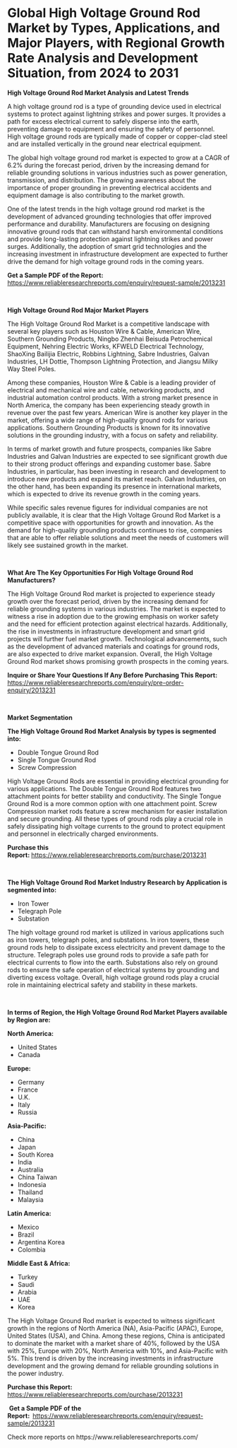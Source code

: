 <p><h1>Global High Voltage Ground Rod Market by Types, Applications, and Major Players, with Regional Growth Rate Analysis and Development Situation, from 2024 to 2031</h1></p><p><strong>High Voltage Ground Rod Market Analysis and Latest Trends</strong></p>
<p><p>A high voltage ground rod is a type of grounding device used in electrical systems to protect against lightning strikes and power surges. It provides a path for excess electrical current to safely disperse into the earth, preventing damage to equipment and ensuring the safety of personnel. High voltage ground rods are typically made of copper or copper-clad steel and are installed vertically in the ground near electrical equipment.</p><p>The global high voltage ground rod market is expected to grow at a CAGR of 6.2% during the forecast period, driven by the increasing demand for reliable grounding solutions in various industries such as power generation, transmission, and distribution. The growing awareness about the importance of proper grounding in preventing electrical accidents and equipment damage is also contributing to the market growth.</p><p>One of the latest trends in the high voltage ground rod market is the development of advanced grounding technologies that offer improved performance and durability. Manufacturers are focusing on designing innovative ground rods that can withstand harsh environmental conditions and provide long-lasting protection against lightning strikes and power surges. Additionally, the adoption of smart grid technologies and the increasing investment in infrastructure development are expected to further drive the demand for high voltage ground rods in the coming years.</p></p>
<p><strong>Get a Sample PDF of the Report:&nbsp;</strong> <a href="https://www.reliableresearchreports.com/enquiry/request-sample/2013231">https://www.reliableresearchreports.com/enquiry/request-sample/2013231</a></p>
<p>&nbsp;</p>
<p><strong>High Voltage Ground Rod Major Market Players</strong></p>
<p><p>The High Voltage Ground Rod Market is a competitive landscape with several key players such as Houston Wire & Cable, American Wire, Southern Grounding Products, Ningbo Zhenhai Beisuda Petrochemical Equipment, Nehring Electric Works, KFWELD Electrical Technology, ShaoXing Bailijia Electric, Robbins Lightning, Sabre Industries, Galvan Industries, LH Dottie, Thompson Lightning Protection, and Jiangsu Milky Way Steel Poles.</p><p>Among these companies, Houston Wire & Cable is a leading provider of electrical and mechanical wire and cable, networking products, and industrial automation control products. With a strong market presence in North America, the company has been experiencing steady growth in revenue over the past few years. American Wire is another key player in the market, offering a wide range of high-quality ground rods for various applications. Southern Grounding Products is known for its innovative solutions in the grounding industry, with a focus on safety and reliability.</p><p>In terms of market growth and future prospects, companies like Sabre Industries and Galvan Industries are expected to see significant growth due to their strong product offerings and expanding customer base. Sabre Industries, in particular, has been investing in research and development to introduce new products and expand its market reach. Galvan Industries, on the other hand, has been expanding its presence in international markets, which is expected to drive its revenue growth in the coming years.</p><p>While specific sales revenue figures for individual companies are not publicly available, it is clear that the High Voltage Ground Rod Market is a competitive space with opportunities for growth and innovation. As the demand for high-quality grounding products continues to rise, companies that are able to offer reliable solutions and meet the needs of customers will likely see sustained growth in the market.</p></p>
<p>&nbsp;</p>
<p><strong>What Are The Key Opportunities For High Voltage Ground Rod Manufacturers?</strong></p>
<p><p>The High Voltage Ground Rod market is projected to experience steady growth over the forecast period, driven by the increasing demand for reliable grounding systems in various industries. The market is expected to witness a rise in adoption due to the growing emphasis on worker safety and the need for efficient protection against electrical hazards. Additionally, the rise in investments in infrastructure development and smart grid projects will further fuel market growth. Technological advancements, such as the development of advanced materials and coatings for ground rods, are also expected to drive market expansion. Overall, the High Voltage Ground Rod market shows promising growth prospects in the coming years.</p></p>
<p><strong>Inquire or Share Your Questions If Any Before Purchasing This Report:</strong> <a href="https://www.reliableresearchreports.com/enquiry/pre-order-enquiry/2013231">https://www.reliableresearchreports.com/enquiry/pre-order-enquiry/2013231</a></p>
<p>&nbsp;</p>
<p><strong>Market Segmentation</strong></p>
<p><strong>The High Voltage Ground Rod Market Analysis by types is segmented into:</strong></p>
<p><ul><li>Double Tongue Ground Rod</li><li>Single Tongue Ground Rod</li><li>Screw Compression</li></ul></p>
<p><p>High Voltage Ground Rods are essential in providing electrical grounding for various applications. The Double Tongue Ground Rod features two attachment points for better stability and conductivity. The Single Tongue Ground Rod is a more common option with one attachment point. Screw Compression market rods feature a screw mechanism for easier installation and secure grounding. All these types of ground rods play a crucial role in safely dissipating high voltage currents to the ground to protect equipment and personnel in electrically charged environments.</p></p>
<p><strong>Purchase this Report:&nbsp;</strong><a href="https://www.reliableresearchreports.com/purchase/2013231">https://www.reliableresearchreports.com/purchase/2013231</a></p>
<p>&nbsp;</p>
<p><strong>The High Voltage Ground Rod Market Industry Research by Application is segmented into:</strong></p>
<p><ul><li>Iron Tower</li><li>Telegraph Pole</li><li>Substation</li></ul></p>
<p><p>The high voltage ground rod market is utilized in various applications such as iron towers, telegraph poles, and substations. In iron towers, these ground rods help to dissipate excess electricity and prevent damage to the structure. Telegraph poles use ground rods to provide a safe path for electrical currents to flow into the earth. Substations also rely on ground rods to ensure the safe operation of electrical systems by grounding and diverting excess voltage. Overall, high voltage ground rods play a crucial role in maintaining electrical safety and stability in these markets.</p></p>
<p>&nbsp;</p>
<p><strong>In terms of Region, the High Voltage Ground Rod Market Players available by Region are:</strong></p>
<p>
    <p> <strong> North America: </strong>
        <ul>
            <li>United States</li>
            <li>Canada</li>
        </ul>
        </p> 
    <p> <strong> Europe: </strong>
        <ul>
            <li>Germany</li>
            <li>France</li>
            <li>U.K.</li>
            <li>Italy</li>
            <li>Russia</li>
        </ul>
        </p> 
    <p> <strong> Asia-Pacific: </strong>
        <ul>
            <li>China</li>
            <li>Japan</li>
            <li>South Korea</li>
            <li>India</li>
            <li>Australia</li>
            <li>China Taiwan</li>
            <li>Indonesia</li>
            <li>Thailand</li>
            <li>Malaysia</li>
        </ul>
        </p> 
    <p> <strong> Latin America: </strong>
        <ul>
            <li>Mexico</li>
            <li>Brazil</li>
            <li>Argentina Korea</li>
            <li>Colombia</li>
        </ul>
        </p> 
    <p> <strong> Middle East & Africa: </strong>
        <ul>
            <li>Turkey</li>
            <li>Saudi</li>
            <li>Arabia</li>
            <li>UAE</li>
            <li>Korea</li>
        </ul>
    </p>
    </p>
<p><p>The High Voltage Ground Rod market is expected to witness significant growth in the regions of North America (NA), Asia-Pacific (APAC), Europe, United States (USA), and China. Among these regions, China is anticipated to dominate the market with a market share of 40%, followed by the USA with 25%, Europe with 20%, North America with 10%, and Asia-Pacific with 5%. This trend is driven by the increasing investments in infrastructure development and the growing demand for reliable grounding solutions in the power industry.</p></p>
<p><strong>Purchase this Report: </strong><a href="https://www.reliableresearchreports.com/purchase/2013231">https://www.reliableresearchreports.com/purchase/2013231</a></p>
<p>&nbsp;<strong>Get a Sample PDF of the Report:&nbsp;&nbsp;</strong><a href="https://www.reliableresearchreports.com/enquiry/request-sample/2013231">https://www.reliableresearchreports.com/enquiry/request-sample/2013231</a></p>
<p><strong></strong></p>
<p>Check more reports on https://www.reliableresearchreports.com/</p>